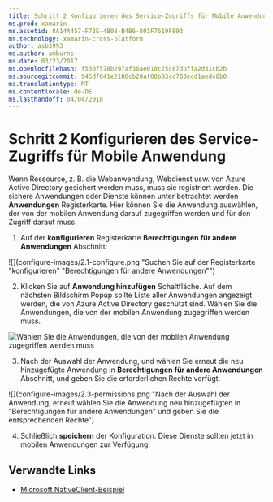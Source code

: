 ```yaml
---
title: Schritt 2 Konfigurieren des Service-Zugriffs für Mobile Anwendung
ms.prod: xamarin
ms.assetid: 8A14A457-F72E-4B08-B4B6-801F7619F893
ms.technology: xamarin-cross-platform
author: asb3993
ms.author: amburns
ms.date: 03/23/2017
ms.openlocfilehash: f530f578b297af36ae010c25c87dbffa2d31cb2b
ms.sourcegitcommit: 945df041e2180cb20af08b83cc703ecd1aedc6b0
ms.translationtype: MT
ms.contentlocale: de-DE
ms.lasthandoff: 04/04/2018
---
```

# <a name="step-2-configure-service-access-for-mobile-application"></a>Schritt 2 Konfigurieren des Service-Zugriffs für Mobile Anwendung

Wenn Ressource, z. B. die Webanwendung, Webdienst usw. von Azure Active Directory gesichert werden muss, muss sie registriert werden. Die sichere Anwendungen oder Dienste können unter betrachtet werden **Anwendungen** Registerkarte. Hier können Sie die Anwendung auswählen, der von der mobilen Anwendung darauf zugegriffen werden und für den Zugriff darauf muss.

1. Auf der **konfigurieren** Registerkarte **Berechtigungen für andere Anwendungen** Abschnitt:

  ![](configure-images/2.1-configure.png "Suchen Sie auf der Registerkarte "konfigurieren" "Berechtigungen für andere Anwendungen"")

2.  Klicken Sie auf **Anwendung hinzufügen** Schaltfläche. Auf dem nächsten Bildschirm Popup sollte Liste aller Anwendungen angezeigt werden, die von Azure Active Directory geschützt sind. Wählen Sie die Anwendungen, die von der mobilen Anwendung zugegriffen werden muss.

  ![](configure-images/2.2-add-application.png "Wählen Sie die Anwendungen, die von der mobilen Anwendung zugegriffen werden muss")

3. Nach der Auswahl der Anwendung, und wählen Sie erneut die neu hinzugefügte Anwendung in **Berechtigungen für andere Anwendungen** Abschnitt, und geben Sie die erforderlichen Rechte verfügt.

  ![](configure-images/2.3-permissions.png "Nach der Auswahl der Anwendung, erneut wählen Sie die Anwendung neu hinzugefügten in "Berechtigungen für andere Anwendungen" und geben Sie die entsprechenden Rechte")

4. Schließlich **speichern** der Konfiguration. Diese Dienste sollten jetzt in mobilen Anwendungen zur Verfügung!



## <a name="related-links"></a>Verwandte Links

- [Microsoft NativeClient-Beispiel](https://github.com/AzureADSamples/NativeClient-MultiTarget-DotNet)
